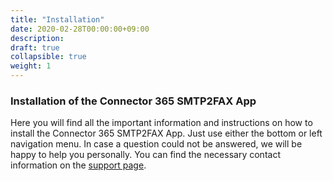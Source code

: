 ```yaml
---
title: "Installation"
date: 2020-02-28T00:00:00+09:00
description: 
draft: true
collapsible: true
weight: 1
---
```

### Installation of the Connector 365 SMTP2FAX App 

Here you will find all the important information and instructions on how to install the Connector 365 SMTP2FAX App. 
Just use either the bottom or left navigation menu. 
In case a question could not be answered, we will be happy to help you personally. You can find the necessary contact information on the [support page](en-us/apps/help-and-support/). 